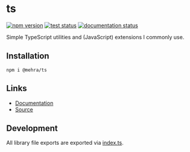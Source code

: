 # ts

[![npm version](https://img.shields.io/npm/v/@mehra/ts.svg)][npm]
[![test status](https://github.com/pihart/ts/workflows/Node.js%20CI/badge.svg)][source]
[![documentation status](https://github.com/pihart/ts/workflows/Documentation/badge.svg)][docs]

Simple TypeScript utilities and (JavaScript) extensions I commonly use.

## Installation

```shell
npm i @mehra/ts
```

## Links

- [Documentation][docs]
- [Source]

## Development

All library file exports are exported via [index.ts].

[error.ts]: src/lib/error.ts
[misc.ts]: src/lib/misc.ts
[network.ts]: src/lib/network.ts
[index.ts]: src/index.ts
[npm]: https://www.npmjs.com/package/@mehra/ts
[source]: https://github.com/pihart/ts
[docs]: https://pihart.github.io/ts
